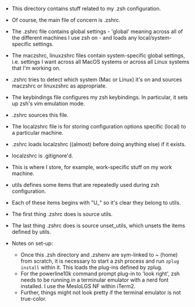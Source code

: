 * This directory contains stuff related to my .zsh configuration.

* Of course, the main file of concern is .zshrc.
* The .zshrc file contains global settings - 'global' meaning across all of the different machines I use zsh on - and loads any local/system-specific settings.

* The maczshrc, linuxzshrc files contain system-specific global settings, i.e. settings I want across all MacOS systems or across all Linux systems that I'm working on.
* .zshrc tries to detect which system (Mac or Linux) it's on and sources maczshrc or linuxzshrc as appropriate.

* The keybindings file configures my zsh keybindings. In particular, it sets up zsh's vim emulation mode.
* .zshrc sources this file.

* The localzshrc file is for storing configuration options specific (local) to a particular machine.
* .zshrc loads localzshrc ((almost) before doing anything else) if it exists.
* localzshrc is .gitignore'd.
* This is where I store, for example, work-specific stuff on my work machine.

* utils defines some items that are repeatedly used during zsh configuration.
* Each of these items begins with "U_" so it's clear they belong to utils.
* The first thing .zshrc does is source utils.
* The last thing .zshrc does is source unset_utils, which unsets the items defined by utils.

* Notes on set-up:
    * Once this .zsh directory and .zshenv are sym-linked to ~ (home) from scratch, it is necessary to start a zsh process and run `zplug install` within it. This loads the plug-ins defined by zplug.
    * For the powerline10k command prompt plug-in to 'look right', zsh needs to be running in a terminular emulator with a nerd font installed. I use the MesloLGS NF within iTerm2.
    * Further, things might not look pretty if the terminal emulator is not true-color.
